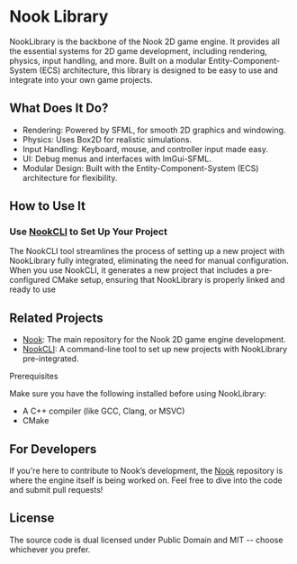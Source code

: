 # Nook Library

NookLibrary is the backbone of the Nook 2D game engine. It provides all the essential systems for 2D game development, including rendering, physics, input handling, and more. Built on a modular Entity-Component-System (ECS) architecture, this library is designed to be easy to use and integrate into your own game projects.

## What Does It Do?
  - Rendering: Powered by SFML, for smooth 2D graphics and windowing.
  - Physics: Uses Box2D for realistic simulations.
  - Input Handling: Keyboard, mouse, and controller input made easy.
  - UI: Debug menus and interfaces with ImGui-SFML.
  - Modular Design: Built with the Entity-Component-System (ECS) architecture for flexibility.

## How to Use It
### Use [NookCLI](https://github.com/ferstormblessed/nookcli) to Set Up Your Project

The NookCLI tool streamlines the process of setting up a new project with NookLibrary fully integrated, eliminating the need for manual configuration. When you use NookCLI, it generates a new project that includes a pre-configured CMake setup, ensuring that NookLibrary is properly linked and ready to use

## Related Projects
  - [Nook](https://github.com/ferstormblessed/nook): The main repository for the Nook 2D game engine development.
  - [NookCLI](https://github.com/ferstormblessed/nookcli): A command-line tool to set up new projects with NookLibrary pre-integrated.

Prerequisites

Make sure you have the following installed before using NookLibrary:
  - A C++ compiler (like GCC, Clang, or MSVC)
  - CMake

## For Developers

If you're here to contribute to Nook’s development, the [Nook](https://github.com/ferstormblessed/nook) repository is where the engine itself is being worked on. Feel free to dive into the code and submit pull requests!

## License

The source code is dual licensed under Public Domain and MIT -- choose whichever you prefer.
